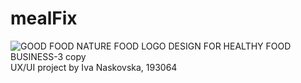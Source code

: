 # mealFix
![GOOD FOOD  NATURE FOOD LOGO DESIGN FOR HEALTHY FOOD BUSINESS-3 copy](https://user-images.githubusercontent.com/82344430/188315829-92f2bdac-af9d-421c-9bc8-ccb7abe67a59.png)
UX/UI project by Iva Naskovska, 193064
